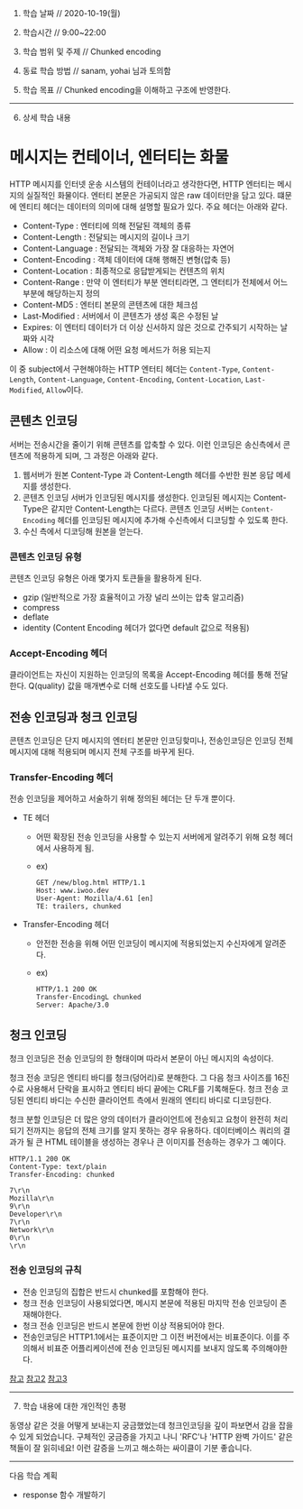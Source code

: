1. 학습 날짜 // 2020-10-19(월)
2. 학습시간 // 9:00~22:00

3. 학습 범위 및 주제 // Chunked encoding
4. 동료 학습 방법 // sanam, yohai 님과 토의함
5. 학습 목표 // Chunked encoding을 이해하고 구조에 반영한다.

---

6. 상세 학습 내용

# 메시지는 컨테이너, 엔터티는 화물

HTTP 메시지를 인터넷 운송 시스템의 컨테이너라고 생각한다면, HTTP 엔터티는 메시지의 실질적인 화물이다.
엔터티 본문은 가공되지 않은 raw 데이터만을 담고 있다. 떄문에 엔티티 헤더는 데이터의 의미에 대해 설명할 필요가 있다.
주요 헤더는 아래와 같다.

- Content-Type : 엔터티에 의해 전달된 객체의 종류
- Content-Length : 전달되는 메시지의 길이나 크기
- Content-Language : 전달되는 객체와 가장 잘 대응하는 자연어
- Content-Encoding : 객체 데이터에 대해 행해진 변형(압축 등)
- Content-Location : 최종적으로 응답받게되는 컨텐츠의 위치
- Content-Range : 만약 이 엔터티가 부분 엔터티라면, 그 엔터티가 전체에서 어느 부분에 해당하는지 정의
- Content-MD5 : 엔터티 본문의 콘텐츠에 대한 체크섬
- Last-Modified : 서버에서 이 콘텐츠가 생성 혹은 수정된 날
- Expires: 이 엔터티 데이터가 더 이상 신서하지 않은 것으로 간주되기 시작하는 날짜와 시각
- Allow : 이 리소스에 대해 어떤 요청 메서드가 허용 되는지

이 중 subject에서 구현해야하는 HTTP 엔터티 헤더는 `Content-Type`, `Content-Length`, `Content-Language`, `Content-Encoding`, `Content-Location`, `Last-Modified`, `Allow`이다.



## 콘텐츠 인코딩

서버는 전송시간을 줄이기 위해 콘텐츠를 압축할 수 있다. 이런 인코딩은 송신측에서 콘텐츠에 적용하게 되며, 그 과정은 아래와 같다.

1. 웹서버가 원본 Content-Type 과 Content-Length 헤더를 수반한 원본 응답 메세지를 생성한다.
2. 콘텐츠 인코딩 서버가 인코딩된 메시지를 생성한다. 인코딩된 메시지는 Content-Type은 같지만 Content-Length는 다르다. 콘텐츠 인코딩 서버는 `Content-Encoding` 헤더를 인코딩된 메시지에 추가해 수신측에서 디코딩할 수 있도록 한다.
3. 수신 측에서 디코딩해 원본을 얻는다.

### 콘텐츠 인코딩 유형

콘텐츠 인코딩 유형은 아래 몇가지 토큰들을 활용하게 된다.

- gzip (일반적으로 가장 효율적이고 가장 널리 쓰이는 압축 알고리즘)
- compress
- deflate
- identity (Content Encoding 헤더가 없다면 default 값으로 적용됨)

### Accept-Encoding 헤더

클라이언트는 자신이 지원하는 인코딩의 목록을 Accept-Encoding 헤더를 통해 전달한다. Q(quality) 값을 매개변수로 더해 선호도를 나타낼 수도 있다.



## 전송 인코딩과 청크 인코딩

콘텐츠 인코딩은 단지 메시지의 엔터티 본문만 인코딩핮미나, 전송인코딩은 인코딩 전체 메시지에 대해 적용되며 메시지 전체 구조를 바꾸게 된다.

### Transfer-Encoding 헤더

전송 인코딩을 제어하고 서술하기 위해 정의된 헤더는 단 두개 뿐이다.

- TE 헤더

  - 어떤 확장된 전송 인코딩을 사용할 수 있는지 서버에게 알려주기 위해 요청 헤더에서 사용하게 됨.

  - ex)

    ```http
    GET /new/blog.html HTTP/1.1
    Host: www.iwoo.dev
    User-Agent: Mozilla/4.61 [en]
    TE: trailers, chunked
    ```

    

- Transfer-Encoding 헤더

  - 안전한 전송을 위해 어떤 인코딩이 메시지에 적용되었는지 수신자에게 알려준다.

  - ex)

    ```http
    HTTP/1.1 200 OK
    Transfer-EncodingL chunked
    Server: Apache/3.0
    ```

## 청크 인코딩

청크 인코딩은 전송 인코딩의 한 형태이며 따라서 본문이 아닌 메시지의 속성이다.

청크 전송 코딩은 엔티티 바디를 청크(덩어리)로 분해한다. 그 다음 청크 사이즈를 16진수로 사용해서 단락을 표시하고 엔티티 바디 끝에는 CRLF를 기록해둔다.
청크 전송 코딩된 엔티티 바디는 수신한 클라이언트 측에서 원래의 엔티티 바디로 디코딩한다.

청크 분할 인코딩은 더 많은 양의 데이터가 클라이언트에 전송되고 요청이 완전히 처리되기 전까지는 응답의 전체 크기를 알지 못하는 경우 유용하다. 데이터베이스 쿼리의 결과가 될 큰 HTML 테이블을 생성하는 경우나 큰 이미지를 전송하는 경우가 그 예이다.

```http
HTTP/1.1 200 OK
Content-Type: text/plain
Transfer-Encoding: chunked

7\r\n
Mozilla\r\n
9\r\n
Developer\r\n
7\r\n
Network\r\n
0\r\n
\r\n
```



### 전송 인코딩의 규칙

- 전송 인코딩의 집합은 반드시 chunked를 포함해야 한다.
- 청크 전송 인코딩이 사용되었다면, 메시지 본문에 적용된 마지막 전송 인코딩이 존재해야한다.
- 청크 전송 인코딩은 반드시 본문에 한번 이상 적용되어야 한다.
- 전송인코딩은 HTTP1.1에서는 표준이지만 그 이전 버전에서는 비표준이다.  이를 주의해서 비표준 어플리케이션에 전송 인코딩된 메시지를 보내지 않도록 주의해야한다.

[참고](https://ideveloper2.dev/blog/2020-01-04--%EC%97%94%ED%84%B0%ED%8B%B0%EC%99%80-%EC%9D%B8%EC%BD%94%EB%94%A9/)
[참고2](https://www.codeproject.com/Articles/648526/All-About-HTTP-Chunked-Responses)
[참고3](https://tools.ietf.org/html/rfc7230#section-4.3)

---

7. 학습 내용에 대한 개인적인 총평

동영상 같은 것을 어떻게 보내는지 궁금했었는데 청크인코딩을 깊이 파보면서 감을 잡을 수 있게 되었습니다. 구체적인 궁금증을 가지고 나니 'RFC'나 'HTTP 완벽 가이드' 같은 책들이 잘 읽히네요! 이런 갈증을 느끼고 해소하는 싸이클이 기분 좋습니다.



---

다음 학습 계획

- response 함수 개발하기

